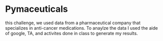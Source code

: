 # Pymaceuticals
this challenge, we used data from a pharmaceutical company that specializes in anti-cancer medications. To anaylze the data I used the aide of google, TA, and activites done in class to generate my results. 
